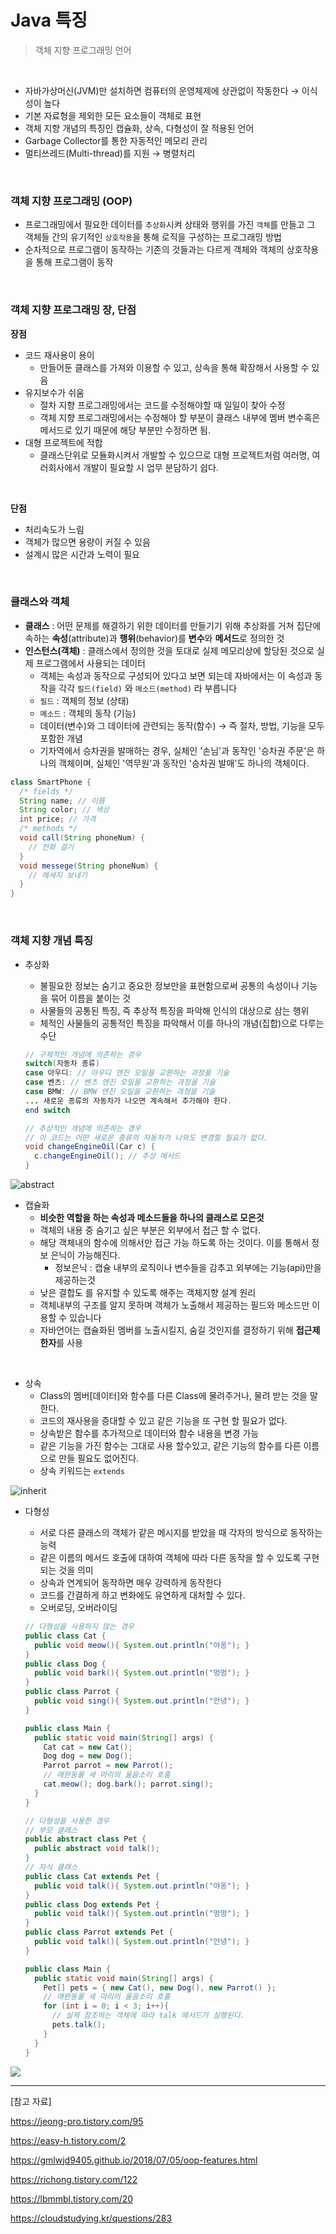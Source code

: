 # Java 특징

> 객체 지향 프로그래밍 언어

<br/>

* 자바가상머신(JVM)만 설치하면 컴퓨터의 운영체제에 상관없이 작동한다 → 이식성이 높다
* 기본 자료형을 제외한 모든 요소들이 객체로 표현
* 객체 지향 개념의 특징인 캡슐화, 상속, 다형성이 잘 적용된 언어
* Garbage Collector를 통한 자동적인 메모리 관리
* 멀티쓰레드(Multi-thread)를 지원 → 병렬처리

<br/>

### 객체 지향 프로그래밍 (OOP)

* 프로그래밍에서 필요한 데이터를 `추상화`시켜 상태와 행위를 가진 `객체`를 만들고 그 객체들 간의 유기적인 `상호작용`을 통해 로직을 구성하는 프로그래밍 방법
* 순차적으로 프로그램이 동작하는 기존의 것들과는 다르게 객체와 객체의 상호작용을 통해 프로그램이 동작

<br/>

### 객체 지향 프로그래밍 장, 단점

**장점**

* 코드 재사용이 용이
  * 만들어둔 클래스를 가져와 이용할 수 있고, 상속을 통해 확장해서 사용할 수 있음
* 유지보수가 쉬움
  * 절차 지향 프로그래밍에서는 코드를 수정해야할 때 일일이 찾아 수정
  * 객체 지향 프로그래밍에서는 수정해야 할 부분이 클래스 내부에 멤버 변수혹은 메서드로 있기 때문에 해당 부분만 수정하면 됨. 
* 대형 프로젝트에 적합
  * 클래스단위로 모듈화시켜서 개발할 수 있으므로 대형 프로젝트처럼 여러명, 여러회사에서 개발이 필요할 시 업무 분담하기 쉽다.

<br/>

**단점**

* 처리속도가 느림
* 객체가 많으면 용량이 커질 수 있음
* 설계시 많은 시간과 노력이 필요

<br/>

### 클래스와 객체

* **클래스** : 어떤 문제를 해결하기 위한 데이터를 만들기기 위해 추상화를 거쳐 집단에 속하는 **속성**(attribute)과 **행위**(behavior)를 **변수**와 **메서드**로 정의한 것
* **인스턴스(객체)** : 클래스에서 정의한 것을 토대로 실제 메모리상에 할당된 것으로 실제 프로그램에서 사용되는 데이터
  * 객체는 속성과 동작으로 구성되어 있다고 보면 되는데 자바에서는 이 속성과 동작을 각각 `필드(field)` 와 `메소드(method)` 라 부릅니다
  * `필드` : 객체의 정보 (상태)
  * `메소드` : 객체의 동작 (기능)
  * 데이터(변수)와 그 데이터에 관련되는 동작(함수) → 즉 절차, 방법, 기능을 모두 포함한 개념
  * 기차역에서 승차권을 발매하는 경우, 실체인 '손님'과 동작인 '승차권 주문'은 하나의 객체이며, 실체인 '역무원'과 동작인 '승차권 발매'도 하나의 객체이다.

```java
class SmartPhone {
  /* fields */
  String name; // 이름
  String color; // 색상
  int price; // 가격
  /* methods */
  void call(String phoneNum) {
    // 전화 걸기
  }
  void messege(String phoneNum) {
    // 메세지 보내기
  }
}
```

<br/>

### 객체 지향 개념 특징

* 추상화

  * 불필요한 정보는 숨기고 중요한 정보만을 표현함으로써 공통의 속성이나 기능을 묶어 이름을 붙이는 것
  * 사물들의 공통된 특징, 즉 추상적 특징을 파악해 인식의 대상으로 삼는 행위
  * 체적인 사물들의 공통적인 특징을 파악해서 이를 하나의 개념(집합)으로 다루는 수단

  ```java
  // 구체적인 개념에 의존하는 경우
  switch(자동차 종류)
  case 아우디: // 아우디 엔진 오일을 교환하는 과정을 기술
  case 벤츠: // 벤츠 엔진 오일을 교환하는 과정을 기술
  case BMW: // BMW 엔진 오일을 교환하는 과정을 기술
  ... 새로운 종류의 자동차가 나오면 계속해서 추가해야 한다.
  end switch
  ```

  ```java
  // 추상적인 개념에 의존하는 경우
  // 이 코드는 어떤 새로운 종류의 자동차가 나와도 변경할 필요가 없다.
  void changeEngineOil(Car c) {
    c.changeEngineOil(); // 추상 메서드
  }
  ```

  

<img alt="abstract" src="https://gmlwjd9405.github.io/images/oop-features/abstract.png">

<br/>

* 캡슐화
  * **비슷한 역할을 하는 속성과 메소드들을 하나의 클래스로 모은것**
  * 객체의 내용 중 숨기고 싶은 부분은 외부에서 접근 할 수 없다.
  * 해당 객체내의 함수에 의해서만 접근 가능 하도록 하는 것이다. 이를 통해서 정보 은닉이 가능해진다. 
    * 정보은닉 : 캡슐 내부의 로직이나 변수들을 감추고 외부에는 기능(api)만을 제공하는것
  * 낮은 결합도 를 유지할 수 있도록 해주는 객체지향 설계 원리
  * 객체내부의 구조를 알지 못하며 객체가 노출해서 제공하는 필드와 메소드만 이용할 수 있습니다
  * 자바언어는 캡슐화된 멤버를 노출시킬지, 숨길 것인지를 결정하기 위해 **접근제한자**를 사용

<br/>

* 상속
  * Class의 멤버[데이터]와 함수를 다른 Class에 물려주거나, 물려 받는 것을 말한다.
  * 코드의 재사용을 증대할 수 있고 같은 기능을 또 구현 할 필요가 없다.
  * 상속받은 함수를 추가적으로 데이터와 함수 내용을 변경 가능
  * 같은 기능을 가진 함수는 그대로 사용 할수있고, 같은 기능의 함수를 다른 이름으로 만들 필요도 없어진다.
  * 상속 키워드는 `extends`

<img alt="inherit" src="https://img1.daumcdn.net/thumb/R1280x0/?scode=mtistory2&fname=https%3A%2F%2Fk.kakaocdn.net%2Fdn%2FZvnWN%2FbtqxTLYsCHd%2FLLlllKZ4wkcfC8Hmcd1Kl0%2Fimg.png"/>

<br/>

* 다형성

  * 서로 다른 클래스의 객체가 같은 메시지를 받았을 때 각자의 방식으로 동작하는 능력
  * 같은 이름의 메서드 호출에 대하여 객체에 따라 다른 동작을 할 수 있도록 구현되는 것을 의미
  * 상속과 연계되어 동작하면 매우 강력하게 동작한다
  * 코드를 간결하게 하고 변화에도 유연하게 대처할 수 있다.
  * 오버로딩, 오버라이딩

  ```java
  // 다형성을 사용하지 않는 경우
  public class Cat {
    public void meow(){ System.out.println("야옹"); }
  }
  public class Dog {
    public void bark(){ System.out.println("멍멍"); }
  }
  public class Parrot {
    public void sing(){ System.out.println("안녕"); }
  }
  
  public class Main {
    public static void main(String[] args) {
      Cat cat = new Cat();
      Dog dog = new Dog();
      Parrot parrot = new Parrot();
      // 애완동물 세 마리의 울음소리 호출
      cat.meow(); dog.bark(); parrot.sing();
    }
  }
  ```

  ```java
  // 다형성을 사용한 경우
  // 부모 클래스
  public abstract class Pet {
    public abstract void talk();
  }
  // 자식 클래스
  public class Cat extends Pet {
    public void talk(){ System.out.println("야옹"); }
  }
  public class Dog extends Pet {
    public void talk(){ System.out.println("멍멍"); }
  }
  public class Parrot extends Pet {
    public void talk(){ System.out.println("안녕"); }
  }
  
  public class Main {
    public static void main(String[] args) {
      Pet[] pets = { new Cat(), new Dog(), new Parrot() };
      // 애완동물 세 마리의 울음소리 호출
      for (int i = 0; i < 3; i++){
        // 실제 참조하는 객체에 따라 talk 메서드가 실행된다.
        pets.talk();
      }
    }
  }
  ```

<img src="https://img1.daumcdn.net/thumb/R1280x0/?scode=mtistory2&fname=https%3A%2F%2Fk.kakaocdn.net%2Fdn%2FI7rhG%2FbtqxVzCNjsm%2FlnUwxkofn8pZfGiXjQBE90%2Fimg.png"/>

<br/>

------

[참고 자료]

https://jeong-pro.tistory.com/95

https://easy-h.tistory.com/2

https://gmlwjd9405.github.io/2018/07/05/oop-features.html

https://richong.tistory.com/122

https://lbmmbl.tistory.com/20

https://cloudstudying.kr/questions/283